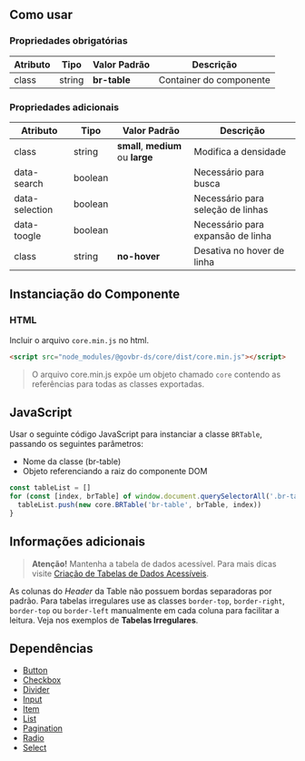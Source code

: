 ## Como usar

### Propriedades obrigatórias

| Atributo | Tipo   | Valor Padrão | Descrição               |
| -------- | ------ | ------------ | ----------------------- |
| class    | string | **br-table** | Container do componente |

### Propriedades adicionais

| Atributo       | Tipo    | Valor Padrão                       | Descrição                         |
| -------------- | ------- | ---------------------------------- | --------------------------------- |
| class          | string  | **small**, **medium** ou **large** | Modifica a densidade              |
| data-search    | boolean |                                    | Necessário para busca             |
| data-selection | boolean |                                    | Necessário para seleção de linhas |
| data-toogle    | boolean |                                    | Necessário para expansão de linha |
| class          | string  | **no-hover**                       | Desativa no hover de linha        |

## Instanciação do Componente

### HTML

Incluir o arquivo `core.min.js` no html.

```html
<script src="node_modules/@govbr-ds/core/dist/core.min.js"></script>
```

> O arquivo core.min.js expõe um objeto chamado `core` contendo as referências para todas as classes exportadas.

## JavaScript

Usar o seguinte código JavaScript para instanciar a classe `BRTable`, passando os seguintes parâmetros:

- Nome da classe (br-table)
- Objeto referenciando a raiz do componente DOM

```javascript
const tableList = []
for (const [index, brTable] of window.document.querySelectorAll('.br-table').entries()) {
  tableList.push(new core.BRTable('br-table', brTable, index))
}
```

## Informações adicionais

> **Atenção!** Mantenha a tabela de dados acessível. Para mais dicas visite [Criação de Tabelas de Dados Acessíveis](http://www.acessibilidadelegal.com/13-tabelas-acessiveis.php).

As colunas do *Header* da Table não possuem bordas separadoras por padrão. Para tabelas irregulares use as classes `border-top`, `border-right`, `border-top` ou `border-left` manualmente em cada coluna para facilitar a leitura. Veja nos exemplos de **Tabelas Irregulares**.

## Dependências

- [Button](/ds/components/button)
- [Checkbox](/ds/components/checkbox)
- [Divider](/ds/components/divider)
- [Input](/ds/components/input)
- [Item](/ds/components/item)
- [List](/ds/components/list)
- [Pagination](/ds/components/pagination)
- [Radio](/ds/components/radio)
- [Select](/ds/components/select)
